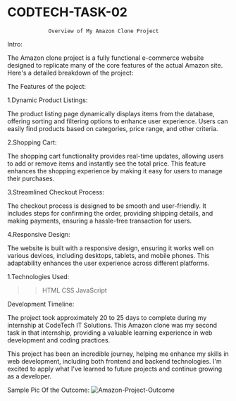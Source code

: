 # CODTECH-TASK-02

                 Overview of My Amazon Clone Project
Intro:

The Amazon clone project is a fully functional e-commerce website designed to replicate many of the core features of the actual Amazon site. Here's a detailed breakdown of the project:

The Features of the poject:

1.Dynamic Product Listings: 

The product listing page dynamically displays items from the database, offering sorting and filtering options to enhance user experience. Users can easily find products based on categories, price range, and other criteria.

2.Shopping Cart:

The shopping cart functionality provides real-time updates, allowing users to add or remove items and instantly see the total price. This feature enhances the shopping experience by making it easy for users to manage their purchases.

3.Streamlined Checkout Process:

The checkout process is designed to be smooth and user-friendly. It includes steps for confirming the order, providing shipping details, and making payments, ensuring a hassle-free transaction for users.

4.Responsive Design:

The website is built with a responsive design, ensuring it works well on various devices, including desktops, tablets, and mobile phones. This adaptability enhances the user experience across different platforms.

1.Technologies Used:

 >>HTML
 >>CSS
 >>JavaScript

Development Timeline:

The project took approximately 20 to 25 days to complete during my internship at CodeTech IT Solutions. This Amazon clone was my second task in that internship, providing a valuable learning experience in web development and coding practices.

This project has been an incredible journey, helping me enhance my skills in web development, including both frontend and backend technologies. I'm excited to apply what I've learned to future projects and continue growing as a developer.

Sample Pic Of the Outcome:
![Amazon-Project-Outcome](https://github.com/user-attachments/assets/4a7eceea-c742-4c4f-8e3f-04ffd6f67b02)
